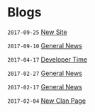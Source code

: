 # Blogs

`2017-09-25` [New Site](blg/new-site.html)

`2017-09-10` [General News](blg/general-news-3.html)

`2017-04-17` [Developer Time](blg/developer-time.html)
       
`2017-02-27` [General News](blg/general-news-2.html)
       
`2017-02-17` [General News](blg/general-news.html)
       
`2017-02-04` [New Clan Page](blg/new-clan-page.html)
